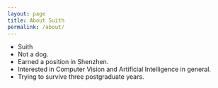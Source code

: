 ```yaml
---
layout: page
title: About Suith
permalink: /about/
---
```


- Suith
- Not a dog.
- Earned a position in Shenzhen.
- Interested in Computer Vision and Artificial Intelligence in general.
- Trying to survive three postgraduate years.